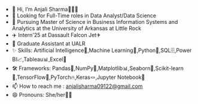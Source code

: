 - 👋 Hi, I’m Anjali Sharma👩🏻‍🎓
- 👀 Looking for Full-Time roles in Data Analyst/Data Science
- 🌱 Pursuing Master of Science in Business Information Systems and Analytics at the University of Arkansas at Little Rock
- ✈️ Intern'25 at Dassault Falcon Jet✈
- 💼 Graduate Assistant at UALR
- ✨ Skills: Artificial Intelligence🤖,Machine Learning🧠,Python🐍,SQL🗄️,Power BI📈,Tableau📊,Excel📑
- 🛠️ Frameworks: Pandas🐼,NumPy🔢,Matplotlib📊,Seaborn🌊,Scikit-learn🤖,TensorFlow🧠,PyTorch🔥,Keras🪢,Jupyter Notebook📓
- 📫 How to reach me : anjalisharma09122@gmail.com
- 😄 Pronouns: She/her👩🏻

<!---
Anjali0928/Anjali0928 is a ✨ special ✨ repository because its `README.md` (this file) appears on your GitHub profile.
You can click the Preview link to take a look at your changes.
--->
